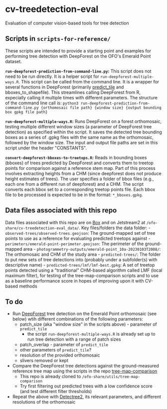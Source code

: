 # cv-treedetection-eval

Evaluation of computer vision-based tools for tree detection

## Scripts in `scripts-for-reference/`

These scripts are intended to provide a starting point and examples for performing tree detection with DeepForest on the OFO's Emerald Point dataset.

**`run-deepforest-prediction-from-command-line.py`:** This script does not need to be run directly. It is a helper script for `run-deepforest-multiple-ways.R`. This script can be called from the command line. It is a wrapper for several functions in DeepForest (primarily [predict_tile](https://deepforest.readthedocs.io/en/latest/source/deepforest.html#deepforest.main.deepforest.predict_tile) and bboxes_to_shapefile). This streamlines calling DeepForest from R, expecially calling it multiple times with different parameters. The structure of the command line call is: `python3 run-deepforest-prediction-from-command-line.py {orthomosaic file path} {window size} {output bounding box gpkg file path}`

**`run-deepforest-multiple-ways.R`:** Runs DeepForest on a forest orthomosaic, testing multiple different window sizes (a parameter of DeepForest tree detection) as specified within the script. It saves the detected tree bounding boxes as a series of .gpkg files with the same name as the orthomosaic, followed by the window size. The input and output file paths are set in this script under the header "CONSTANTS".

**`convert-deepforest-bboxes-to-treetops.R`:** Reads in bounding boxes (bboxes) of trees predicted by DeepForest and converts them to treetop points for comparison against a reference stem map. Part of this process involves extracting heights from a CHM (since deepforest does not produce height estimates of trees). The user specifies a folder of bbox files (e.g., each one from a different run of deepforest) and a CHM. The script converts each bbox set to a corresponding treetop points file. Each bbox file to be processed is expected to be in the format: `*_bboxes.gpkg`.

## Data files associated with this repo

Data files associated with this repo are on [Box](https://ucdavis.box.com/s/4uqts0zc8h52znl5avurjwntm2bn4w92) and on Jetstream2 at `/ofo-share/cv-treedetection-eval_data/`. Key files/folders the data folder: - `observed-trees/observed-trees.geojson`: The ground-mapped set of tree points to use as a reference for evaluating predicted treetops against - `perimeters/emerald-point-perimeter.geojson`: The perimeter of the ground-mapped area - `photogrammetry-outputs/emerald-point_10a-20230103T2008/`: The orthomosaic and CHM of the study area - `predicted-trees/`: The folder to put new sets of tree detections into (probably under a subfolder(s) with descriptive name) - `predicted-trees/lmf/lmf-best.gpkg`: A set of treetop points detected using a "traditional" CHM-based algorithm called LMF (local maximum filter), for testing of the tree-map-comparison scripts and to use as a baseline performance score in hopes of improving upon it with CV-based methods

## To do

-   Run [DeepForest](https://deepforest.readthedocs.io/en/latest/index.html) tree detection on the Emerald Point orthomosaic (see below) wtih different combinations of the following parameters:
    -   patch_size (aka "window size" in the scripts above) - parameter of `predict_tile`
        -   the script `run-deepforest-multiple-ways.R` is already set up to run tree detection with a range of patch sizes
    -   patch_overlap - parameter of `predict_tile`
    -   other parameters of `predict_tile`?
    -   resolution of the provided orthomosaic
    -   slivers removed or kept
-   Compare the DeepForest tree detections against the ground-measured reference tree map using the scripts in the repo [tree-map-comparison](https://github.com/open-forest-observatory/tree-map-comparison)
    -   This repo is already cloned to `/ofo-share/utils/tree-map-comparison`
    -   Try first filtering out predicted trees with a low confidence score (and test different filter thresholds)
-   Repeat the above with [Detectree2](https://github.com/PatBall1/detectree2), its relevant parameters, and different resolutions of the orthomosaic
